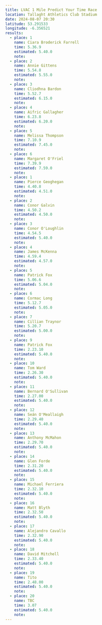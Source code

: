```yaml
---
title: LVAC 1 Mile Predict Your Time Race
location: Tallaght Athletics Club Stadium  
date: 2024-08-07 20:30
latitude: 53.291533 
longitude: -6.356521
results:
  - place: 1
    name: Ciara Broderick Farrell
    time: 5.36.9
    estimated: 5.40.0
    note: 
  - place: 2
    name: Annie Gittens
    time: 5.54.8
    estimated: 5.55.0
    note: 
  - place: 3
    name: Cliodhna Bardon
    time: 5.52.7
    estimated: 6.15.0
    note: 
  - place: 4
    name: Aifric Gallagher
    time: 6.23.8
    estimated: 6.20.0
    note: 
  - place: 5
    name: Melissa Thompson
    time: 7.10.9
    estimated: 7.45.0
    note: 
  - place: 6
    name: Margaret O'Friel
    time: 7.39.9
    estimated: 7.59.0
    note: 
  - place: 1
    name: Pierce Geoghegan
    time: 4.40.8
    estimated: 4.51.0
    note: 
  - place: 2
    name: Conor Galvin
    time: 4.50.2
    estimated: 4.50.0
    note: 
  - place: 3
    name: Conor O'Loughlin
    time: 4.54.5
    estimated: 5.40.0
    note: 
  - place: 4
    name: James McKenna
    time: 4.59.4
    estimated: 4.57.0
    note: 
  - place: 5
    name: Patrick Fox
    time: 5.06.6
    estimated: 5.04.0
    note: 
  - place: 6
    name: Cormac Long
    time: 5.12.7
    estimated: 5.05.0
    note: 
  - place: 7
    name: Cillian Traynor
    time: 5.20.7
    estimated: 5.00.0
    note: 
  - place: 9
    name: Patrick Fox
    time: 2.23.10
    estimated: 5.40.0
    note: 
  - place: 10
    name: Tom Ward
    time: 2.26.30
    estimated: 5.40.0
    note: 
  - place: 11
    name: Bernard O'Sullivan
    time: 2.27.00
    estimated: 5.40.0
    note: 
  - place: 12
    name: Seán O'Meallaigh
    time: 2.29.40
    estimated: 5.40.0
    note:     
  - place: 13
    name: Anthony McMahon
    time: 2.29.70
    estimated: 5.40.0
    note: 
  - place: 14
    name: Glen Forde
    time: 2.31.20
    estimated: 5.40.0
    note: 
  - place: 15
    name: Michael Ferriera
    time: 2.32.10
    estimated: 5.40.0
    note: 
  - place: 16
    name: Matt Blyth
    time: 2.32.50
    estimated: 5.40.0
    note: 
  - place: 17
    name: Alejandro Cavallo
    time: 2.32.90
    estimated: 5.40.0
    note: 
  - place: 18
    name: David Mitchell
    time: 2.33.40
    estimated: 5.40.0
    note: 
  - place: 19
    name: Tito
    time: 2.48.00
    estimated: 5.40.0
    note: 
  - place: 20
    name: TBC
    time: 3.07
    estimated: 5.40.0
    note: 
---
```

